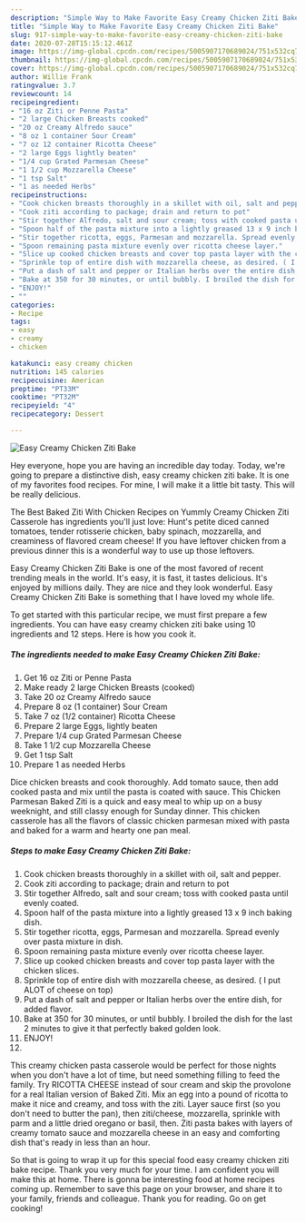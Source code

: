 ```yaml
---
description: "Simple Way to Make Favorite Easy Creamy Chicken Ziti Bake"
title: "Simple Way to Make Favorite Easy Creamy Chicken Ziti Bake"
slug: 917-simple-way-to-make-favorite-easy-creamy-chicken-ziti-bake
date: 2020-07-28T15:15:12.461Z
image: https://img-global.cpcdn.com/recipes/5005907170689024/751x532cq70/easy-creamy-chicken-ziti-bake-recipe-main-photo.jpg
thumbnail: https://img-global.cpcdn.com/recipes/5005907170689024/751x532cq70/easy-creamy-chicken-ziti-bake-recipe-main-photo.jpg
cover: https://img-global.cpcdn.com/recipes/5005907170689024/751x532cq70/easy-creamy-chicken-ziti-bake-recipe-main-photo.jpg
author: Willie Frank
ratingvalue: 3.7
reviewcount: 14
recipeingredient:
- "16 oz Ziti or Penne Pasta"
- "2 large Chicken Breasts cooked"
- "20 oz Creamy Alfredo sauce"
- "8 oz 1 container Sour Cream"
- "7 oz 12 container Ricotta Cheese"
- "2 large Eggs lightly beaten"
- "1/4 cup Grated Parmesan Cheese"
- "1 1/2 cup Mozzarella Cheese"
- "1 tsp Salt"
- "1 as needed Herbs"
recipeinstructions:
- "Cook chicken breasts thoroughly in a skillet with oil, salt and pepper."
- "Cook ziti according to package; drain and return to pot"
- "Stir together Alfredo, salt and sour cream; toss with cooked pasta until evenly coated."
- "Spoon half of the pasta mixture into a lightly greased 13 x 9 inch baking dish."
- "Stir together ricotta, eggs, Parmesan and mozzarella. Spread evenly over pasta mixture in dish."
- "Spoon remaining pasta mixture evenly over ricotta cheese layer."
- "Slice up cooked chicken breasts and cover top pasta layer with the chicken slices."
- "Sprinkle top of entire dish with mozzarella cheese, as desired. ( I put ALOT of cheese on top)"
- "Put a dash of salt and pepper or Italian herbs over the entire dish, for added flavor."
- "Bake at 350 for 30 minutes, or until bubbly. I broiled the dish for the last 2 minutes to give it that perfectly baked golden look."
- "ENJOY!"
- ""
categories:
- Recipe
tags:
- easy
- creamy
- chicken

katakunci: easy creamy chicken 
nutrition: 145 calories
recipecuisine: American
preptime: "PT33M"
cooktime: "PT32M"
recipeyield: "4"
recipecategory: Dessert

---
```



![Easy Creamy Chicken Ziti Bake](https://img-global.cpcdn.com/recipes/5005907170689024/751x532cq70/easy-creamy-chicken-ziti-bake-recipe-main-photo.jpg)

Hey everyone, hope you are having an incredible day today. Today, we're going to prepare a distinctive dish, easy creamy chicken ziti bake. It is one of my favorites food recipes. For mine, I will make it a little bit tasty. This will be really delicious.

The Best Baked Ziti With Chicken Recipes on Yummly Creamy Chicken Ziti Casserole has ingredients you&#39;ll just love: Hunt&#39;s petite diced canned tomatoes, tender rotisserie chicken, baby spinach, mozzarella, and creaminess of flavored cream cheese! If you have leftover chicken from a previous dinner this is a wonderful way to use up those leftovers.

Easy Creamy Chicken Ziti Bake is one of the most favored of recent trending meals in the world. It's easy, it is fast, it tastes delicious. It's enjoyed by millions daily. They are nice and they look wonderful. Easy Creamy Chicken Ziti Bake is something that I have loved my whole life.


To get started with this particular recipe, we must first prepare a few ingredients. You can have easy creamy chicken ziti bake using 10 ingredients and 12 steps. Here is how you cook it.

<!--inarticleads1-->

##### The ingredients needed to make Easy Creamy Chicken Ziti Bake:

1. Get 16 oz Ziti or Penne Pasta
1. Make ready 2 large Chicken Breasts (cooked)
1. Take 20 oz Creamy Alfredo sauce
1. Prepare 8 oz (1 container) Sour Cream
1. Take 7 oz (1/2 container) Ricotta Cheese
1. Prepare 2 large Eggs, lightly beaten
1. Prepare 1/4 cup Grated Parmesan Cheese
1. Take 1 1/2 cup Mozzarella Cheese
1. Get 1 tsp Salt
1. Prepare 1 as needed Herbs


Dice chicken breasts and cook thoroughly. Add tomato sauce, then add cooked pasta and mix until the pasta is coated with sauce. This Chicken Parmesan Baked Ziti is a quick and easy meal to whip up on a busy weeknight, and still classy enough for Sunday dinner. This chicken casserole has all the flavors of classic chicken parmesan mixed with pasta and baked for a warm and hearty one pan meal. 

<!--inarticleads2-->

##### Steps to make Easy Creamy Chicken Ziti Bake:

1. Cook chicken breasts thoroughly in a skillet with oil, salt and pepper.
1. Cook ziti according to package; drain and return to pot
1. Stir together Alfredo, salt and sour cream; toss with cooked pasta until evenly coated.
1. Spoon half of the pasta mixture into a lightly greased 13 x 9 inch baking dish.
1. Stir together ricotta, eggs, Parmesan and mozzarella. Spread evenly over pasta mixture in dish.
1. Spoon remaining pasta mixture evenly over ricotta cheese layer.
1. Slice up cooked chicken breasts and cover top pasta layer with the chicken slices.
1. Sprinkle top of entire dish with mozzarella cheese, as desired. ( I put ALOT of cheese on top)
1. Put a dash of salt and pepper or Italian herbs over the entire dish, for added flavor.
1. Bake at 350 for 30 minutes, or until bubbly. I broiled the dish for the last 2 minutes to give it that perfectly baked golden look.
1. ENJOY!
1. 


This creamy chicken pasta casserole would be perfect for those nights when you don&#39;t have a lot of time, but need something filling to feed the family. Try RICOTTA CHEESE instead of sour cream and skip the provolone for a real Italian version of Baked Ziti. Mix an egg into a pound of ricotta to make it nice and creamy, and toss with the ziti. Layer sauce first (so you don&#39;t need to butter the pan), then ziti/cheese, mozzarella, sprinkle with parm and a little dried oregano or basil, then. Ziti pasta bakes with layers of creamy tomato sauce and mozzarella cheese in an easy and comforting dish that&#39;s ready in less than an hour. 

So that is going to wrap it up for this special food easy creamy chicken ziti bake recipe. Thank you very much for your time. I am confident you will make this at home. There is gonna be interesting food at home recipes coming up. Remember to save this page on your browser, and share it to your family, friends and colleague. Thank you for reading. Go on get cooking!
